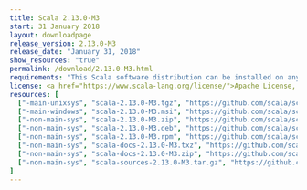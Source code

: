 ```yaml
---
title: Scala 2.13.0-M3
start: 31 January 2018
layout: downloadpage
release_version: 2.13.0-M3
release_date: "January 31, 2018"
show_resources: "true"
permalink: /download/2.13.0-M3.html
requirements: "This Scala software distribution can be installed on any Unix-like or Windows system. It requires Java 8 or later, available <a href='https://www.java.com/'>here</a>."
license: <a href="https://www.scala-lang.org/license/">Apache License, Version 2.0</a>
resources: [
  ["-main-unixsys", "scala-2.13.0-M3.tgz", "https://github.com/scala/scala/releases/download/v2.13.0-M3/scala-2.13.0-M3.tgz", "Mac OS X, Unix, Cygwin", "17.31M"],
  ["-main-windows", "scala-2.13.0-M3.msi", "https://github.com/scala/scala/releases/download/v2.13.0-M3/scala-2.13.0-M3.msi", "Windows (msi installer)", "114.28M"],
  ["-non-main-sys", "scala-2.13.0-M3.zip", "https://github.com/scala/scala/releases/download/v2.13.0-M3/scala-2.13.0-M3.zip", "Windows", "17.35M"],
  ["-non-main-sys", "scala-2.13.0-M3.deb", "https://github.com/scala/scala/releases/download/v2.13.0-M3/scala-2.13.0-M3.deb", "Debian", "132.66M"],
  ["-non-main-sys", "scala-2.13.0-M3.rpm", "https://github.com/scala/scala/releases/download/v2.13.0-M3/scala-2.13.0-M3.rpm", "RPM package", "114.82M"],
  ["-non-main-sys", "scala-docs-2.13.0-M3.txz", "https://github.com/scala/scala/releases/download/v2.13.0-M3/scala-docs-2.13.0-M3.txz", "API docs", "51.24M"],
  ["-non-main-sys", "scala-docs-2.13.0-M3.zip", "https://github.com/scala/scala/releases/download/v2.13.0-M3/scala-docs-2.13.0-M3.zip", "API docs", "100.01M"],
  ["-non-main-sys", "scala-sources-2.13.0-M3.tar.gz", "https://github.com/scala/scala/archive/v2.13.0-M3.tar.gz", "Sources", ""]
]
---
```

